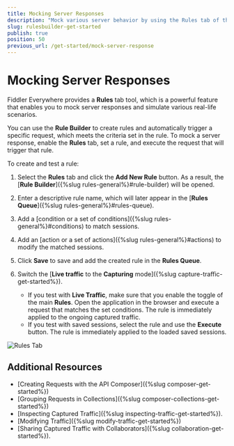 ```yaml
---
title: Mocking Server Responses
description: "Mock various server behavior by using the Rules tab of the Fiddler Everywhere web-debugging http-proxy tool."
slug: rulesbuilder-get-started
publish: true
position: 50
previous_url: /get-started/mock-server-response
---
```


# Mocking Server Responses

Fiddler Everywhere provides a **Rules** tab tool, which is a powerful feature that enables you to mock server responses and simulate various real-life scenarios.

You can use the **Rule Builder** to create rules and automatically trigger a specific request, which meets the criteria set in the rule. To mock a server response, enable the **Rules** tab, set a rule, and execute the request that will trigger that rule.

To create and test a rule:

1. Select the **Rules** tab and click the **Add New Rule** button. As a result, the [**Rule Builder**]({%slug rules-general%}#rule-builder) will be opened.
1. Enter a descriptive rule name, which will later appear in the [**Rules Queue**]({%slug rules-general%}#rules-queue).
1. Add a [condition or a set of conditions]({%slug rules-general%}#conditions) to match sessions.
1. Add an [action or a set of actions]({%slug rules-general%}#actions) to modify the matched sessions.
1. Click **Save** to save and add the created rule in the **Rules Queue**.
1. Switch the [**Live traffic** to the **Capturing** mode]({%slug capture-traffic-get-started%}).

    - If you test with **Live Traffic**, make sure that you enable the toggle of the main **Rules**. Open the application in the browser and execute a request that matches the set conditions. The rule is immediately applied to the ongoing captured traffic.
    - If you test with saved sessions, select the rule and use the **Execute** button. The rule is immediately applied to the loaded saved sessions.

![Rules Tab](../images/livetraffic/rb/rules-all.png)

## Additional Resources

- [Creating Requests with the API Composer]({%slug composer-get-started%})
- [Grouping Requests in Collections]({%slug composer-collections-get-started%})
- [Inspecting Captured Traffic]({%slug inspecting-traffic-get-started%}).
- [Modifying Traffic]({%slug modify-traffic-get-started%})
- [Sharing Captured Traffic with Collaborators]({%slug collaboration-get-started%}).
